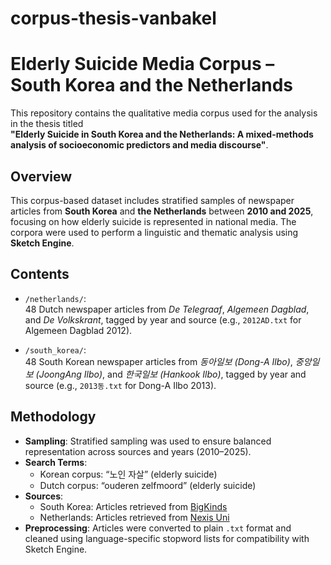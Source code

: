 # corpus-thesis-vanbakel
# Elderly Suicide Media Corpus – South Korea and the Netherlands

This repository contains the qualitative media corpus used for the analysis in the thesis titled  
**"Elderly Suicide in South Korea and the Netherlands: A mixed-methods analysis of socioeconomic predictors and media discourse"**.

## Overview

This corpus-based dataset includes stratified samples of newspaper articles from **South Korea** and **the Netherlands** between **2010 and 2025**, focusing on how elderly suicide is represented in national media. The corpora were used to perform a linguistic and thematic analysis using **Sketch Engine**.

## Contents

- `/netherlands/`:  
  48 Dutch newspaper articles from *De Telegraaf*, *Algemeen Dagblad*, and *De Volkskrant*, tagged by year and source (e.g., `2012AD.txt` for Algemeen Dagblad 2012).
  
- `/south_korea/`:  
  48 South Korean newspaper articles from *동아일보 (Dong-A Ilbo)*, *중앙일보 (JoongAng Ilbo)*, and *한국일보 (Hankook Ilbo)*, tagged by year and source (e.g., `2013동.txt` for Dong-A Ilbo 2013).

## Methodology

- **Sampling**: Stratified sampling was used to ensure balanced representation across sources and years (2010–2025).
- **Search Terms**: 
  - Korean corpus: “노인 자살” (elderly suicide)
  - Dutch corpus: “ouderen zelfmoord” (elderly suicide)
- **Sources**:
  - South Korea: Articles retrieved from [BigKinds](https://www.bigkinds.or.kr/)
  - Netherlands: Articles retrieved from [Nexis Uni]([https://www.nexis.com](https://advance-lexis-com.ezproxy.leidenuniv.nl/firsttime?crid=08458996-56ff-4112-abb7-2bde8eeadf35))
- **Preprocessing**: Articles were converted to plain `.txt` format and cleaned using language-specific stopword lists for compatibility with Sketch Engine.
